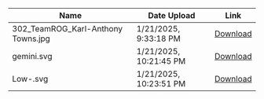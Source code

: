 | **Name** | **Date Upload** | **Link** |
| ----- | ----- | ----- |
| 302_TeamROG_Karl-Anthony Towns.jpg | 1/21/2025, 9:33:18 PM | [Download](https://github.com/almaheras/blackhole/raw/refs/heads/main/302_TeamROG_Karl-Anthony%20Towns.jpg) |
| gemini.svg | 1/21/2025, 10:21:45 PM | [Download](https://github.com/almaheras/blackhole/raw/refs/heads/main/gemini.svg) |
| Low-.svg | 1/21/2025, 10:23:51 PM | [Download](https://github.com/almaheras/blackhole/raw/refs/heads/main/Low-.svg) |
